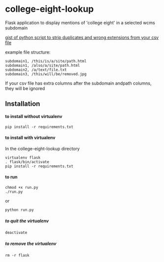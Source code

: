 # college-eight-lookup
Flask application to display mentions of 'college eight' in a selected wcms subdomain

[gist of python script to strip duplicates and wrong extensions from your csv file](https://gist.github.com/pguther/955d323cc5622ec1434a1d53eb465059)

example file structure:

    subdomain1, /this/is/a/site/path.html
    subdomain1, /also/a/site/path.html
    subdomain2, /a/text/file.txt
    subdomain3, /this/will/be/removed.jpg

If your csv file has extra columns after the subdomain andpath columns, they will be ignored

## Installation

#### to install without virtualenv
    pip install -r requirements.txt

#### to install with virtualenv
In the college-eight-lookup directory

    virtualenv flask
    . flask/bin/activate
    pip install -r requirements.txt

#### to run
    chmod +x run.py
    ./run.py
or

    python run.py

##### to quit the virtualenv
    deactivate

##### to remove the virtualenv
    rm -r flask